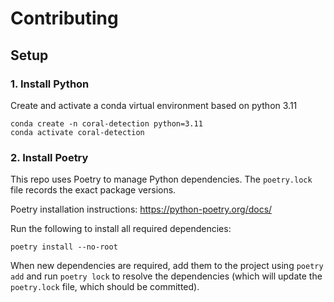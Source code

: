 # Contributing

## Setup

### 1. Install Python

Create and activate a conda virtual environment based on python 3.11
```commandline
conda create -n coral-detection python=3.11
conda activate coral-detection
```

### 2. Install Poetry
This repo uses Poetry to manage Python dependencies. The `poetry.lock` file records the exact package versions.

Poetry installation instructions: https://python-poetry.org/docs/

Run the following to install all required dependencies:

```shell
poetry install --no-root
```

When new dependencies are required, add them to the project using `poetry add` and run `poetry lock` to resolve the dependencies (which will update the `poetry.lock` file, which should be committed).

